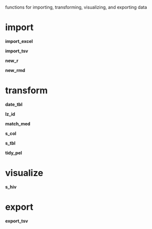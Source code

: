 functions for importing, transforming, visualizing, and exporting data

# import

**import_excel**

**import_tsv**

**new_r**

**new_rmd**

# transform

**date_tbl**

**lz_id**

**match_med**

**s_col**

**s_tbl**

**tidy_pel**

# visualize

**s_hiv**

# export

**export_tsv**
